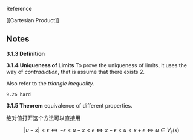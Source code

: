 


Reference 

[[Cartesian Product]]

## Notes

**3.1.3 Definition** 

**3.1.4 Uniqueness of Limits** To prove the uniqueness of limits, it uses the way of *contradiction*, that is assume that there exists 2.

Also refer to the *triangle inequality*.

`9.26 hard` 

**3.1.5 Theorem** equivalence of different properties.

绝对值打开这个方法可以直接用

$$
|u-x|<\epsilon \Leftrightarrow -\epsilon<u-x<\epsilon \Leftrightarrow x - \epsilon < u < x+\epsilon \Leftrightarrow u\in V_\epsilon(x)
$$

